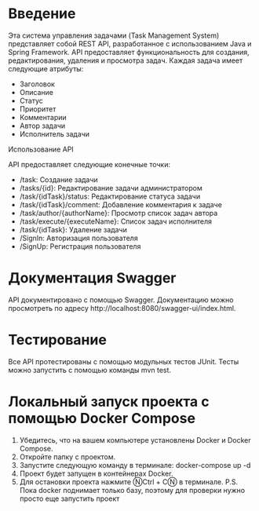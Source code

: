 # Введение

Эта система управления задачами (Task Management System) представляет собой REST API, разработанное с использованием Java и Spring Framework. API предоставляет функциональность для создания, редактирования, удаления и просмотра задач. Каждая задача имеет следующие атрибуты:

* Заголовок
* Описание
* Статус
* Приоритет
* Комментарии
* Автор задачи
* Исполнитель задачи

Использование API

API предоставляет следующие конечные точки:

* /task: Создание задачи
* /tasks/{id}: Редактирование задачи администратором
* /task/{idTask}/status: Редактирование статуса задачи
* /task/{idTask}/comment: Добавление комментария к задаче
* /task/author/{authorName}: Просмотр список задач автора
* /task/execute/{executeName}: Список задач исполнителя
* /task/{idTask}: Удаление задачи
* /SignIn: Авторизация пользователя
* /SignUp: Регистрация пользователя


# Документация Swagger

API документировано с помощью Swagger. Документацию можно просмотреть по адресу http://localhost:8080/swagger-ui/index.html.

# Тестирование

Все API протестированы с помощью модульных тестов JUnit. Тесты можно запустить с помощью команды mvn test.

# Локальный запуск проекта с помощью Docker Compose

1. Убедитесь, что на вашем компьютере установлены Docker и Docker Compose.
2. Откройте папку с проектом.
3. Запустите следующую команду в терминале:
 docker-compose up -d
4. Проект будет запущен в контейнерах Docker.
5. Для остановки проекта нажмите ⓃCtrl + CⓃ в терминале.
P.S. Пока docker поднимает только базу, поэтому для проверки нужно просто еще запустить проект